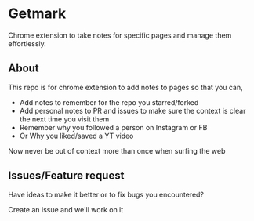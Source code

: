 # Getmark
Chrome extension to take notes for specific pages and manage them effortlessly.

## About
This repo is for chrome extension to add notes to pages so that you can, 
- Add notes to remember for the repo you starred/forked
- Add personal notes to PR and issues to make sure the context is clear the next time you visit them
- Remember why you followed a person on Instagram or FB
- Or Why you liked/saved a YT video

Now never be out of context more than once when surfing the web

## Issues/Feature request
Have ideas to make it better or to fix bugs you encountered?

Create an issue and we'll work on it
